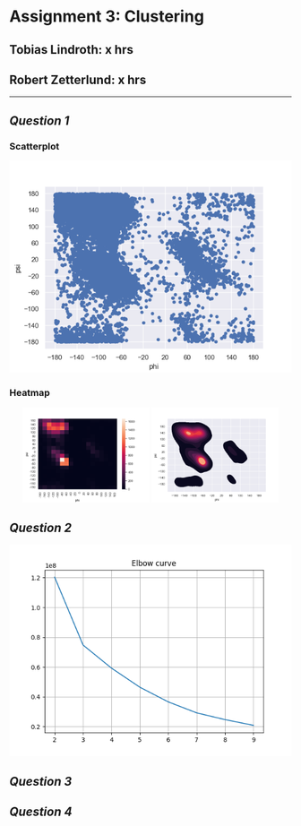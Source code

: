 # Assignment 3: Clustering

## Tobias Lindroth: x hrs

## Robert Zetterlund: x hrs

---

## _Question 1_

<!-- 1. Show the distribution of phi and psi combinations using:
a. A scatter plot

b. A heat map
-->

### Scatterplot
<p align="center">
    <img src="fig/scatterplot.png">
<p>

### Heatmap

<p align="center">
    <img src="fig/heatmap.png" width=45%>
    <img src="fig/heatmap_cool.png" width=45%>
<p>

## _Question 2_
<p align="center">
    <img src="fig/elbow_curve.png">
<p>

<!--
2. Use the K-means clustering method to cluster the phi and psi angle combinations in the data file.
a. Experiment with different values of K. Suggest an appropriate value of K for this task and motivate this choice.
b. Validate the clusters that are found with the chosen value of K.
c. Do the clusters found in part (a) seem reasonable?
d. Can you change the data to get better results (or the same results in a simpler
way)? (Hint: since both phi and psi are periodic attributes, you can think of shifting/translating them by some value and then use the modulo operation.)
-->

## _Question 3_

<!--
3. Use the DBSCAN method to cluster the phi and psi angle combinations in the data
file.
a. Motivate:
i. the choice of the minimum number of samples in the neighbourhood for a point to be considered as a core point, and
ii. the choice of the maximum distance between two samples belonging to the same neighbourhood (“eps” or “epsilon”).
b. Highlight the clusters found using DBSCAN and any outliers in a scatter plot. How many outliers are found? Plot a bar chart to show which amino acid residue types are most frequently outliers.
c. Compare the clusters found by DBSCAN with those found using K-means.
d. Discuss whether the clusters found using DBSCAN are robust to small changes
in the minimum number of samples in the neighbourhood for a point to be considered as a core point, and/or the choice of the maximum distance between two samples belonging to the same neighbourhood (“eps” or “epsilon”).
-->

## _Question 4_

<!--
4. The data file can be stratified by amino acid residue type. Investigate how the clusters found for amino acid residues of type PRO differ from the general clusters. Similarly, investigate how the clusters found for amino acid residues of type GLY differ from the general clusters. Remember that parameters might have to be adjusted from those used in previous questions.
-->
